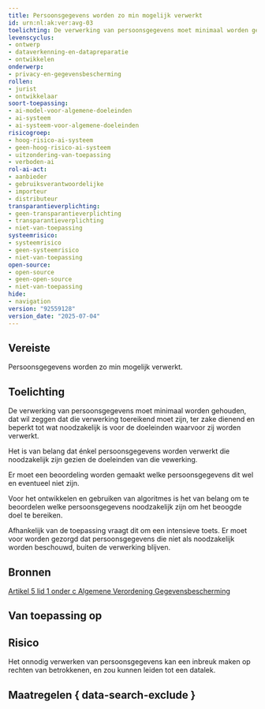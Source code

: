```yaml
---
title: Persoonsgegevens worden zo min mogelijk verwerkt
id: urn:nl:ak:ver:avg-03
toelichting: De verwerking van persoonsgegevens moet minimaal worden gehouden, dat wil zeggen dat die verwerking toereikend moet zijn, ter zake dienend en beperkt tot wat noodzakelijk is voor de doeleinden waarvoor zij worden verwerkt.
levenscyclus:
- ontwerp
- dataverkenning-en-datapreparatie
- ontwikkelen
onderwerp:
- privacy-en-gegevensbescherming
rollen:
- jurist
- ontwikkelaar
soort-toepassing:
- ai-model-voor-algemene-doeleinden
- ai-systeem
- ai-systeem-voor-algemene-doeleinden
risicogroep:
- hoog-risico-ai-systeem
- geen-hoog-risico-ai-systeem
- uitzondering-van-toepassing
- verboden-ai
rol-ai-act:
- aanbieder
- gebruiksverantwoordelijke
- importeur
- distributeur
transparantieverplichting:
- geen-transparantieverplichting
- transparantieverplichting
- niet-van-toepassing
systeemrisico:
- systeemrisico
- geen-systeemrisico
- niet-van-toepassing
open-source:
- open-source
- geen-open-source
- niet-van-toepassing
hide:
- navigation
version: "92559128"
version_date: "2025-07-04"
---
```


<!-- tags -->
## Vereiste

Persoonsgegevens worden zo min mogelijk verwerkt.

## Toelichting
De verwerking van persoonsgegevens moet minimaal worden gehouden, dat wil zeggen dat die verwerking toereikend moet zijn, ter zake dienend en beperkt tot wat noodzakelijk is voor de doeleinden waarvoor zij worden verwerkt.

Het is van belang dat énkel persoonsgegevens worden verwerkt die noodzakelijk zijn gezien de doeleinden van die vewerking.

Er moet een beoordeling worden gemaakt welke persoonsgegevens dit wel en eventueel niet zijn.

Voor het ontwikkelen en gebruiken van algoritmes is het van belang om te beoordelen welke persoonsgegevens noodzakelijk zijn om het beoogde doel te bereiken.

Afhankelijk van de toepassing vraagt dit om een intensieve toets. Er moet voor worden gezorgd dat persoonsgegevens die niet als noodzakelijk worden beschouwd, buiten de verwerking blijven.

## Bronnen

[Artikel 5 lid 1 onder c Algemene Verordening Gegevensbescherming](https://eur-lex.europa.eu/legal-content/NL/TXT/HTML/?uri=CELEX:32016R0679#d1e1802-1-1)

## Van toepassing op
<!-- tags-ai-act -->


## Risico

Het onnodig verwerken van persoonsgegevens kan een inbreuk maken op rechten van betrokkenen, en zou kunnen leiden tot een datalek.

## Maatregelen { data-search-exclude }

<!-- list_maatregelen vereiste/avg-03-minimale-verwerking-van-persoonsgegevens no-search no-onderwerp no-rol no-levenscyclus -->
